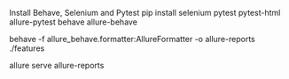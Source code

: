 Install Behave, Selenium and Pytest
 pip install selenium pytest pytest-html allure-pytest behave allure-behave

 behave -f allure_behave.formatter:AllureFormatter -o allure-reports ./features

 allure serve allure-reports